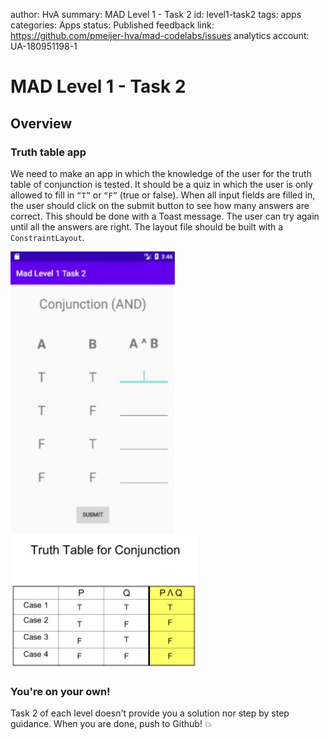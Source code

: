 author: HvA
summary: MAD Level 1 - Task 2 
id: level1-task2
tags: apps
categories: Apps
status: Published
feedback link: https://github.com/pmeijer-hva/mad-codelabs/issues
analytics account: UA-180951198-1

# MAD Level 1 - Task 2

## Overview

### Truth table app

We need to make an app in which the knowledge of the user for the truth table of conjunction is tested. It should be a 
quiz in which the user is only allowed to fill in `“T”` or `“F”` (true or false). When all input fields are filled in, the user 
should click on the submit button to see how many answers are correct. This should be done with a Toast message. 
The user can try again until all the answers are right. The layout file should be built with a `ConstraintLayout`.

<img src="assets/level1task2.jpg" width="265" height="450"/>
<img src="assets/conjunction_table.jpg"/><br>


### You're on your own!

Task 2 of each level doesn't provide you a solution nor step by step guidance. 
When you are done, push to Github! 💥
